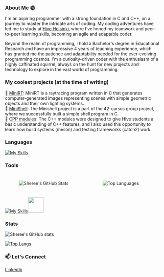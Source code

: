 ### About Me 🌞


I'm an aspiring programmer with a strong foundation in C and C++, on a journey to master the intricate arts of coding.
My coding adventures have led me to study at [Hive Helsinki]([https://www.hiveschool.io/](https://www.hive.fi/en/)), where I've honed my teamwork and peer-to-peer learning skills, becoming an agile and adaptable coder.

Beyond the realm of programming, I hold a Bachelor's degree in Educational Research and have an impressive 4 years of teaching experience, which has granted me the patience and adaptability needed for the ever-evolving programming cosmos.
I'm a curiosity-driven coder with the enthusiasm of a highly caffinated squirrel, always on the hunt for new projects and technology to explore in the vast world of programming.

### My coolest projects (at the time of writing)

🌟 [MiniRT](https://github.com/ShereeMorphett/MiniRT): MiniRT is a raytracing program written in C that generates computer-generated images representing scenes with simple geometric objects and their own lighting systems. <br>
🐚 [MiniShell](https://github.com/jboucher154/Eggshell): The Minishell project is a part of the 42-cursus group project, where we successfully built a simple shell program in C. <br>
🚀 [CPP modules](https://github.com/ShereeMorphett/libft_CPP): The C++ modules were designed to give Hive students a basic understanding of C++ features, and I also used this opportunity to learn how build systems (meson) and testing frameworks (catch2) work.


### Languages

[![My Skills](https://skillicons.dev/icons?i=c,cpp,py)](https://skillicons.dev)

### Tools

<div style="display: flex; flex-direction: row; justify-content: space-between;">

   <div style="flex: 1; padding: 10px;">
      <p align="center">
         <img src="https://github-readme-stats.vercel.app/api?username=ShereeMorphett&theme=transparent&show_icons=true&hide_rank=true&hide_title=true" alt="Sheree's GitHub Stats">
      </p>
   </div>

   <div style="flex: 1; padding: 10px;">
      <p align="center">
         <img src="https://github-readme-stats.vercel.app/api/top-langs/?username=ShereeMorphett&theme=transparent" alt="Top Languages">
      </p>
   </div>

</div>

[![My Skills](https://skillicons.dev/icons?i=github,vscode,cmake,docker)](https://skillicons.dev)<img height=50 src="https://cdn.jsdelivr.net/gh/devicons/devicon/icons/msdos/msdos-original.svg"/>

### Stats

![Sheree's GitHub stats](https://github-readme-stats.vercel.app/api?username=ShereeMorphett&theme=transparent&show_icons=true&hide_rank=true&hide_title=true)

[![Top Langs](https://github-readme-stats.vercel.app/api/top-langs/?username=ShereeMorphett&theme=transparent)](https://github.com/anuraghazra/github-readme-stats)

### 📫 Let's Connect

[LinkedIn](https://www.linkedin.com/in/sheree-morphett)
